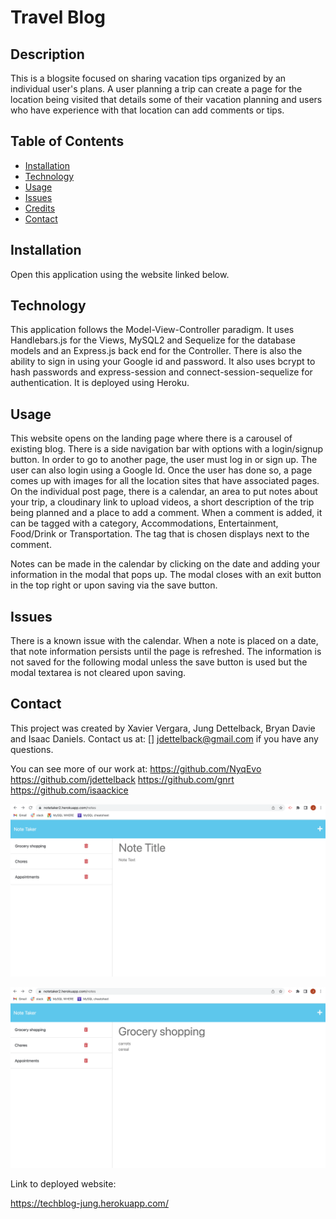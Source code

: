 # Travel Blog

## Description
This is a blogsite focused on sharing vacation tips organized by an individual user's plans. A user planning a trip can create a page for the location being visited that details some of their vacation planning and users who have experience with that location can add comments or tips.


## Table of Contents
* [Installation](#installation)
* [Technology](#technology)
* [Usage](#usage)
* [Issues](#issues)
* [Credits](#credits)
* [Contact](#contact)


## Installation
Open this application using the website linked below.


## Technology
This application follows the Model-View-Controller paradigm. It uses Handlebars.js for the Views, MySQL2 and Sequelize for the database models and an Express.js back end for the Controller. There is also the ability to sign in using your Google id and password.  It also uses bcrypt to hash passwords and express-session and connect-session-sequelize for authentication. It is deployed using Heroku.


## Usage
This website opens on the landing page where there is a carousel of existing blog.  There is a side navigation bar with options with a login/signup button. In order to go to another page, the user must log in or sign up.  The user can also login using a Google Id.  Once the user has done so, a page comes up with images for all the location sites that have associated pages.  On the individual post page, there is a calendar, an area to put notes about your trip, a cloudinary link to upload videos, a short description of the trip being planned and a place to add a comment. When a comment is added, it can be tagged with a category, Accommodations, Entertainment, Food/Drink or Transportation. The tag that is chosen displays next to the comment.

Notes can be made in the calendar by clicking on the date and adding your information in the modal that pops up.  The modal closes with an exit button in the top right or upon saving via the save button.


## Issues
There is a known issue with the calendar. When a note is placed on a date, that note information persists until the page is refreshed. The information is not saved for the following modal unless the save button is used but the modal textarea is not cleared upon saving.

## Contact
This project was created by Xavier Vergara, Jung Dettelback, Bryan Davie and Isaac Daniels.
Contact us at:
    []
    [jdettelback@gmail.com](mailto:jdettelback@gmail.com) if you have any questions.  

You can see more of our work at:
    <https://github.com/NyqEvo>
    <https://github.com/jdettelback>
    <https://github.com/gnrt>
    <https://github.com/isaackice>

  ![screenshot](https://raw.githubusercontent.com/jdettelback/notetaker/main/images/screenshotnotetaker.png)
  
  ![screenshot](https://raw.githubusercontent.com/jdettelback/notetaker/main/images/screenshotnotetaker2.png)

Link to deployed website:

https://techblog-jung.herokuapp.com/
